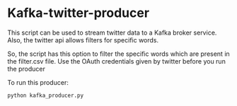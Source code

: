 # Kafka-twitter-producer

This script can be used to stream twitter data to a Kafka broker service.
Also, the twitter api allows filters for specific words.

So, the script has this option to filter the specific words which are present in the filter.csv file.
Use the OAuth credentials given by twitter before you run the producer


To run this producer:
```
python kafka_producer.py
```

